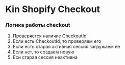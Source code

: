 # Kin Shopify Checkout

### Логика работы checkout 
1. Проверяется наличие CheckoutId
2. Если есть CheckoutId, то проверяем его 
3. Если есть старая активная сессия загружаем ее
4. Если нет, то создаем новую
5. Еси старая сессия неактивна 